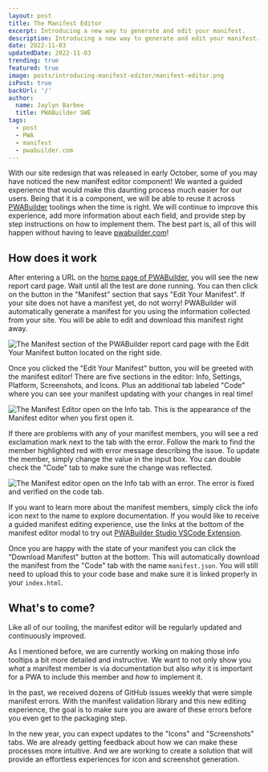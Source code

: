 ```yaml
---
layout: post
title: The Manifest Editor
excerpt: Introducing a new way to generate and edit your manifest.
description: Introducing a new way to generate and edit your manifest.
date: 2022-11-03
updatedDate: 2022-11-03
trending: true
featured: true
image: posts/introducing-manifest-editor/manifest-editor.png
isPost: true
backUrl: '/'
author:
  name: Jaylyn Barbee
  title: PWABuilder SWE
tags:
  - post
  - PWA
  - manifest
  - pwabuilder.com
---
```


With our site redesign that was released in early October, some of you may have noticed the new manifest editor component! We wanted a guided experience that would make this daunting process much easier for our users. Being that it is a component, we will be able to reuse it across [PWABuilder](https://www.pwabuilder.com/) toolings when the time is right. We will continue to improve this experience, add more information about each field, and provide step by step instructions on how to implement them. The best part is, all of this will happen without having to leave [pwabuilder.com](https://www.pwabuilder.com/)!

## How does it work
After entering a URL on the [home page of PWABuilder](https://www.pwabuilder.com), you will see the new report card page. Wait until all the test are done running. You can then click on the button in the "Manifest" section that says "Edit Your Manifest". If your site does not have a manifest yet, do not worry! PWABuilder will automatically generate a manifest for you using the information collected from your site. You will be able to edit and download this manifest right away. 

<img src="/posts/introducing-manifest-editor/edit-your-manifest.png" alt="The Manifest section of the PWABuilder report card page with the Edit Your Manifest button located on the right side." />

Once you clicked the "Edit Your Manifest" button, you will be greeted with the manifest editor! There are five sections in the editor: Info, Settings, Platform, Screenshots, and Icons. Plus an additional tab labeled "Code" where you can see your manifest updating with your changes in real time! 


<img src="/posts/introducing-manifest-editor/manifest-editor.png" alt="The Manifest Editor open on the Info tab. This is the appearance of the Manifest editor when you first open it." />

If there are problems with any of your manifest members, you will see a red exclamation mark next to the tab with the error. Follow the mark to find the member highlighted red with error message describing the issue. To update the member, simply change the value in the input box. You can double check the "Code" tab to make sure the change was reflected. 

<img src="/posts/introducing-manifest-editor/error.png" alt="The Manifest editor open on the Info tab with an error. The error is fixed and verified on the code tab." />

If you want to learn more about the manifest members, simply click the info icon next to the name to explore documentation. If you would like to receive a guided manifest editing experience, use the links at the bottom of the manifest editor modal to try out [PWABuilder Studio VSCode Extension](https://docs.pwabuilder.com/#/studio/quick-start).

Once you are happy with the state of your manifest you can click the "Download Manifest" button at the bottom. This will automatically download the manifest from the "Code" tab with the name `manifest.json`. You will still need to upload this to your code base and make sure it is linked properly in your `index.html`.

## What's to come?
Like all of our tooling, the manifest editor will be regularly updated and continuously improved. 

As I mentioned before, we are currently working on making those info tooltips a bit more detailed and instructive. We want to not only show you _what_ a manifest member is via documentation but also _why_ it is important for a PWA to include this member and _how_ to implement it. 

In the past, we received dozens of GitHub issues weekly that were simple manifest errors. With the manifest validation library and this new editing experience, the goal is to make sure you are aware of these errors before you even get to the packaging step. 

In the new year, you can expect updates to the "Icons" and "Screenshots" tabs. We are already getting feedback about how we can make these processes more intuitive. And we are working to create a solution that will provide an effortless experiences for icon and screenshot generation.
